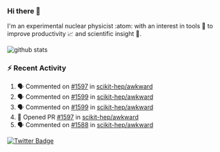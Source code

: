 ### Hi there 👋 

I'm an experimental nuclear physicist :atom: with an interest in tools :wrench: to improve productivity :chart_with_upwards_trend: and scientific insight :telescope:.

![github stats](https://github-readme-stats.vercel.app/api?username=agoose77&show_icons=true&hide_rank=true&hide_title=true&bg_color=30,e76445,904e95&text_color=efe3ec&icon_color=efe3ec)
<!--
**agoose77/agoose77** is a ✨ _special_ ✨ repository because its `README.md` (this file) appears on your GitHub profile.

Here are some ideas to get you started:

- 🔭 I’m currently working on ...
- 🌱 I’m currently learning ...
- 👯 I’m looking to collaborate on ...
- 🤔 I’m looking for help with ...
- 💬 Ask me about ...
- 📫 How to reach me: ...
- 😄 Pronouns: ...
- ⚡ Fun fact: ...
-->

### :zap: Recent Activity
<!--START_SECTION:activity-->
1. 🗣 Commented on [#1597](https://github.com/scikit-hep/awkward/issues/1597) in [scikit-hep/awkward](https://github.com/scikit-hep/awkward)
2. 🗣 Commented on [#1599](https://github.com/scikit-hep/awkward/issues/1599) in [scikit-hep/awkward](https://github.com/scikit-hep/awkward)
3. 🗣 Commented on [#1599](https://github.com/scikit-hep/awkward/issues/1599) in [scikit-hep/awkward](https://github.com/scikit-hep/awkward)
4. 💪 Opened PR [#1597](https://github.com/scikit-hep/awkward/pull/1597) in [scikit-hep/awkward](https://github.com/scikit-hep/awkward)
5. 🗣 Commented on [#1588](https://github.com/scikit-hep/awkward/issues/1588) in [scikit-hep/awkward](https://github.com/scikit-hep/awkward)
<!--END_SECTION:activity-->


[![Twitter Badge](https://img.shields.io/twitter/follow/agoose77?style=flat-square&logo=Twitter&logoColor=white&color=cornflowerblue)](https://twitter.com/agoose77)
